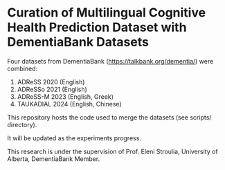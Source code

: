 # Curation of Multilingual Cognitive Health Prediction Dataset with DementiaBank Datasets

Four datasets from DementiaBank (https://talkbank.org/dementia/) were combined: 

1. ADReSS 2020 (English)
2. ADReSSo 2021 (English)
3. ADReSS-M 2023 (English, Greek)
4. TAUKADIAL 2024 (English, Chinese)

This repository hosts the code used to merge the datasets (see scripts/ directory).

It will be updated as the experiments progress.

This research is under the supervision of Prof. Eleni Stroulia, University of Alberta, DementiaBank Member.
